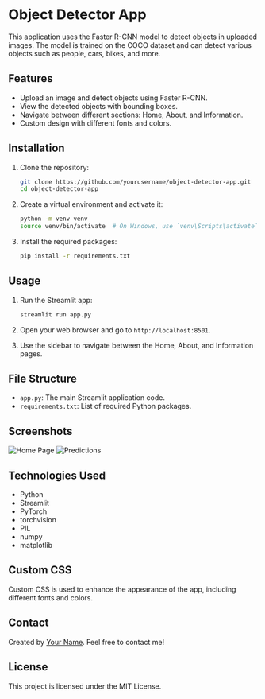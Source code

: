 # Object Detector App

This application uses the Faster R-CNN model to detect objects in uploaded images. The model is trained on the COCO dataset and can detect various objects such as people, cars, bikes, and more.

## Features

- Upload an image and detect objects using Faster R-CNN.
- View the detected objects with bounding boxes.
- Navigate between different sections: Home, About, and Information.
- Custom design with different fonts and colors.

## Installation

1. Clone the repository:
    ```sh
    git clone https://github.com/yourusername/object-detector-app.git
    cd object-detector-app
    ```

2. Create a virtual environment and activate it:
    ```sh
    python -m venv venv
    source venv/bin/activate  # On Windows, use `venv\Scripts\activate`
    ```

3. Install the required packages:
    ```sh
    pip install -r requirements.txt
    ```

## Usage

1. Run the Streamlit app:
    ```sh
    streamlit run app.py
    ```

2. Open your web browser and go to `http://localhost:8501`.

3. Use the sidebar to navigate between the Home, About, and Information pages.

## File Structure

- `app.py`: The main Streamlit application code.
- `requirements.txt`: List of required Python packages.

## Screenshots

![Home Page](![image](https://github.com/ravikant-diwakar/Object-Detection-Streamlit/assets/110620635/61690cee-4b6d-439f-bc35-aaabf473a8a3))
![Predictions](screenshots/predictions.png)

## Technologies Used

- Python
- Streamlit
- PyTorch
- torchvision
- PIL
- numpy
- matplotlib

## Custom CSS

Custom CSS is used to enhance the appearance of the app, including different fonts and colors.

## Contact

Created by [Your Name](https://www.linkedin.com/in/yourprofile/). Feel free to contact me!

## License

This project is licensed under the MIT License.
